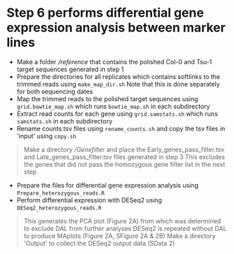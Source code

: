 # Step 6 performs differential gene expression analysis between marker lines

- Make a folder */reference* that contains the polished Col-0 and Tsu-1 target sequences generated in step 1
- Prepare the directories for all replicates which contains softlinks to the trimmed reads using ```make_map_dir.sh```
  Note that this is done separately for both sequencing dates
- Map the trimmed reads to the polished target sequences using ```grid.bowtie_map.sh``` which runs ```bowtie_map.sh``` in each subdirectory
- Extract read counts for each gene using ```grid.samstats.sh``` which runs ```samstats.sh``` in each subdirectory
- Rename counts.tsv files using ```rename_counts.sh``` and copy the tsv files in 'input' using ```copy.sh```
> Make a directory */Genefilter* and place the Early_genes_pass_filter.tsv and Late_genes_pass_filter.tsv files generated in step 3
  This excludes the genes that did not pass the homozygous gene filter list in the next step
- Prepare the files for differential gene expression analysis using ```Prepare_heterozygous_reads.R```
- Perform differential expression with DESeq2 using ```DESeq2_heterozygous_reads.R```
> This generates the PCA plot (Figure 2A) from which was determined to exclude DAL from further analyses
DESeq2 is repeated without DAL to produce MAplots (Figure 2A, SFigure 2A & 2B)
Make a directory 'Output' to collect the DESeq2 output data (SData 2)
